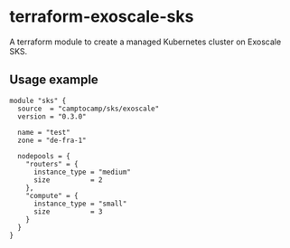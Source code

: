 # terraform-exoscale-sks

A terraform module to create a managed Kubernetes cluster on Exoscale SKS.

## Usage example

```hcl
module "sks" {
  source  = "camptocamp/sks/exoscale"
  version = "0.3.0"

  name = "test"
  zone = "de-fra-1"

  nodepools = {
    "routers" = {
      instance_type = "medium"
      size          = 2
    },
    "compute" = {
      instance_type = "small"
      size          = 3
    }
  }
}
```
